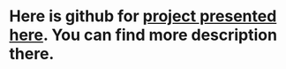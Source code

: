 # Here is github for [project presented here](https://joannaczeczek.z36.web.core.windows.net/). You can find more description there.
